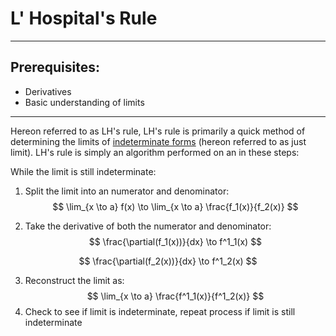 # L' Hospital's Rule

------

## Prerequisites:

- Derivatives
- Basic understanding of limits

------

Hereon referred to as LH's rule, LH's rule is primarily a quick method of determining the limits of [indeterminate forms](https://brilliant.org/wiki/indeterminate-forms/) (hereon referred to as just limit). LH's rule is simply an algorithm performed on an in these steps:

While the limit is still indeterminate:

1. Split the limit into an numerator and denominator:
   $$
   \lim_{x \to a} f(x) \to \lim_{x \to a} \frac{f_1(x)}{f_2(x)}
   $$
   
2. Take the derivative of both the numerator and denominator:
$$
\frac{\partial(f_1(x))}{dx} \to f^1_1(x)
$$


$$
\frac{\partial(f_2(x))}{dx} \to f^1_2(x)
$$

3. Reconstruct the limit as:
$$
\lim_{x \to a} \frac{f^1_1(x)}{f^1_2(x)}
$$
4. Check to see if limit is indeterminate, repeat process if limit is still indeterminate



